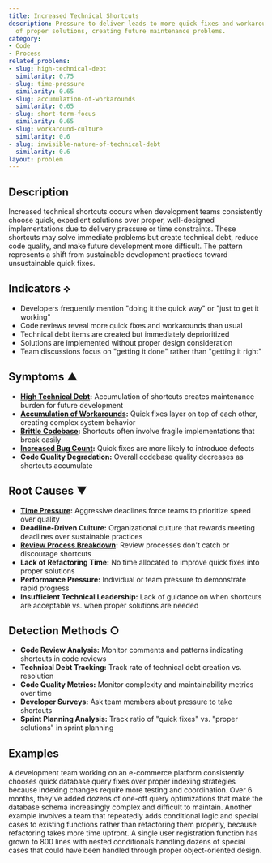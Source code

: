 ```yaml
---
title: Increased Technical Shortcuts
description: Pressure to deliver leads to more quick fixes and workarounds instead
  of proper solutions, creating future maintenance problems.
category:
- Code
- Process
related_problems:
- slug: high-technical-debt
  similarity: 0.75
- slug: time-pressure
  similarity: 0.65
- slug: accumulation-of-workarounds
  similarity: 0.65
- slug: short-term-focus
  similarity: 0.65
- slug: workaround-culture
  similarity: 0.6
- slug: invisible-nature-of-technical-debt
  similarity: 0.6
layout: problem
---
```


## Description

Increased technical shortcuts occurs when development teams consistently choose quick, expedient solutions over proper, well-designed implementations due to delivery pressure or time constraints. These shortcuts may solve immediate problems but create technical debt, reduce code quality, and make future development more difficult. The pattern represents a shift from sustainable development practices toward unsustainable quick fixes.

## Indicators ⟡

- Developers frequently mention "doing it the quick way" or "just to get it working"
- Code reviews reveal more quick fixes and workarounds than usual
- Technical debt items are created but immediately deprioritized
- Solutions are implemented without proper design consideration
- Team discussions focus on "getting it done" rather than "getting it right"

## Symptoms ▲

- **[High Technical Debt](high-technical-debt.md):** Accumulation of shortcuts creates maintenance burden for future development
- **[Accumulation of Workarounds](accumulation-of-workarounds.md):** Quick fixes layer on top of each other, creating complex system behavior
- **[Brittle Codebase](brittle-codebase.md):** Shortcuts often involve fragile implementations that break easily
- **[Increased Bug Count](increased-bug-count.md):** Quick fixes are more likely to introduce defects
- **Code Quality Degradation:** Overall codebase quality decreases as shortcuts accumulate

## Root Causes ▼

- **[Time Pressure](time-pressure.md):** Aggressive deadlines force teams to prioritize speed over quality
- **Deadline-Driven Culture:** Organizational culture that rewards meeting deadlines over sustainable practices
- **[Review Process Breakdown](review-process-breakdown.md):** Review processes don't catch or discourage shortcuts
- **Lack of Refactoring Time:** No time allocated to improve quick fixes into proper solutions
- **Performance Pressure:** Individual or team pressure to demonstrate rapid progress
- **Insufficient Technical Leadership:** Lack of guidance on when shortcuts are acceptable vs. when proper solutions are needed

## Detection Methods ○

- **Code Review Analysis:** Monitor comments and patterns indicating shortcuts in code reviews
- **Technical Debt Tracking:** Track rate of technical debt creation vs. resolution
- **Code Quality Metrics:** Monitor complexity and maintainability metrics over time
- **Developer Surveys:** Ask team members about pressure to take shortcuts
- **Sprint Planning Analysis:** Track ratio of "quick fixes" vs. "proper solutions" in sprint planning

## Examples

A development team working on an e-commerce platform consistently chooses quick database query fixes over proper indexing strategies because indexing changes require more testing and coordination. Over 6 months, they've added dozens of one-off query optimizations that make the database schema increasingly complex and difficult to maintain. Another example involves a team that repeatedly adds conditional logic and special cases to existing functions rather than refactoring them properly, because refactoring takes more time upfront. A single user registration function has grown to 800 lines with nested conditionals handling dozens of special cases that could have been handled through proper object-oriented design.